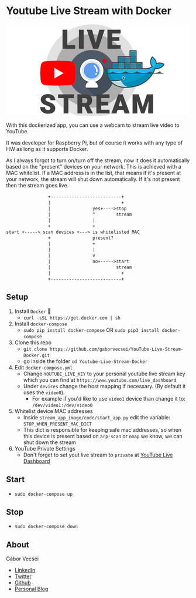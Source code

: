 # Youtube Live Stream with Docker

![logo](art/live_stream_youtube_docker_logo.png)

With this dockerized app, you can use a webcam to stream live video to YouTube.

It was developer for Raspberry Pi, but of course it works with any type of HW as long as it supports Docker.

As I always forgot to turn on/turn off the stream, now it does it automatically based on the "present"
devices on your network. This is achieved with a MAC whitelist. If a MAC address is in the list, that means
if it's present at your network, the stream will shut down automatically. If it's not present then the stream goes live.

```
                +---------------------------+
                |                           +
                |                yes+---->stop
                |                ^        stream
                |                |
                +                +
start +-----> scan devices +---> is whitelisted MAC
                +                present?
                |                +
                |                |
                |                v
                |                no+----->start
                |                         stream
                |                           +
                +---------------------------+
```

## Setup

1. Install `Docker` 🐳
    - `curl -sSL https://get.docker.com | sh`
2. Install `docker-compose`
    - `sudo pip install docker-compose` OR `sudo pip3 install docker-compose`
3. Clone this repo
    - `git clone https://github.com/gaborvecsei/YouTube-Live-Stream-Docker.git`
    - go inside the folder `cd Youtube-Live-Stream-Docker`
4. Edit `docker-compose.yml`
    - Change `YOUTUBE_LIVE_KEY` to your personal youtube live stream key which you can find at `https://www.youtube.com/live_dashboard`
    - Under `devices` change the host mapping if necessary. (By default it uses the `video0`).
      - For example if you'd like to use `video1` device than change it to: `/dev/video1:/dev/video0`
5. Whitelist device MAC addresses
    - Inside `stream_app_image/code/start_app.py` edit the variable: `STOP_WHEN_PRESENT_MAC_DICT`
    - This dict is responsible for keeping safe mac addresses, so when this device is present based on
    `arp-scan` or `nmap` we know, we can shut down the stream
6. YouTube Private Settings
    - Don't forget to set yout live stream to `private` at [YouTube Live Dashboard](https://www.youtube.com/live_dashboard)

## Start

- `sudo docker-compose up`

## Stop

- `sudo docker-compose down`

## About

Gábor Vecsei

- [LinkedIn](https://www.linkedin.com/in/gaborvecsei)
- [Twitter](https://twitter.com/GAwesomeBE)
- [Github](https://github.com/gaborvecsei)
- [Personal Blog](https://gaborvecsei.wordpress.com/)
